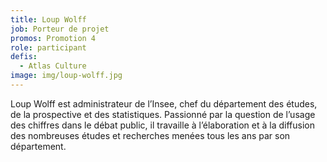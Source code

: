 ```yaml
---
title: Loup Wolff
job: Porteur de projet
promos: Promotion 4
role: participant
defis:
  - Atlas Culture
image: img/loup-wolff.jpg
---
```

Loup Wolff est administrateur de l’Insee, chef du département des études, de la prospective et des statistiques. Passionné par la question de l’usage des chiffres dans le débat public, il travaille à l’élaboration et à la diffusion des nombreuses études et recherches menées tous les ans par son département.